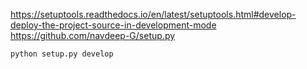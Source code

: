https://setuptools.readthedocs.io/en/latest/setuptools.html#develop-deploy-the-project-source-in-development-mode
https://github.com/navdeep-G/setup.py

`python setup.py develop`
